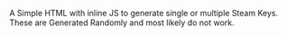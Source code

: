 A Simple HTML with inline JS to generate single or multiple Steam Keys.
These are Generated Randomly and most likely do not work.
